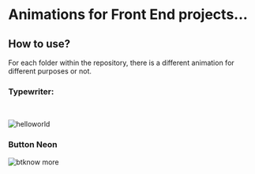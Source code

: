 <h1>Animations for Front End projects...</h1>
<p></p>
<h2>How to use?</h2>
<p>For each folder within the repository, there is a different animation for different purposes or not.</p>
<h3>Typewriter:</h3><br>

![helloworld](https://user-images.githubusercontent.com/87573675/206924380-c0daf5bd-0288-43c0-b177-cb6d7cc2dc8e.gif)

<h3>Button Neon</h3>

![btknow more](https://user-images.githubusercontent.com/87573675/208219914-bc389885-25d7-4094-acb6-60e71c1aa95a.gif)

